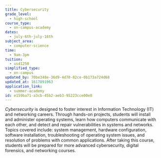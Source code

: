 ```yaml
---
title: Cybersecurity
grade_level:
  - high-school
course_type:
  - on-campus-academy
dates:
  - july-6th-july-16th
subject_area:
  - computer-science
time:
  - 9am-3pm
tuition:
  - usd1250
simplified_type:
  - on-campus
updated_by: 70be348e-36d9-4d70-82ce-0b173a724d68
updated_at: 1617891963
application_link:
  - summer-academy
id: e159ba71-a3cb-45b2-aeb3-95223cce00e8
---
```

<i>Cybersecurity</i> is designed to foster interest in Information Technology (IT) and networking careers. Through hands-on projects, students will install and administer operating systems, learn how computers communicate with each other, and detect and repair vulnerabilities in systems and networks. Topics covered include: system management, hardware configuration, software installation, troubleshooting of operating system issues, and resolution of problems with common applications. After taking this course, students will be prepared for more advanced cybersecurity, digital forensics, and networking courses.